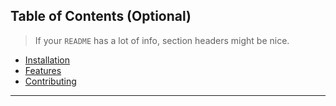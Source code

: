 ## Table of Contents (Optional)

> If your `README` has a lot of info, section headers might be nice.

- [Installation](https://github.com/ssakiz/gke_sample/tree/master/installation)
- [Features](#features)
- [Contributing](#contributing)




---



